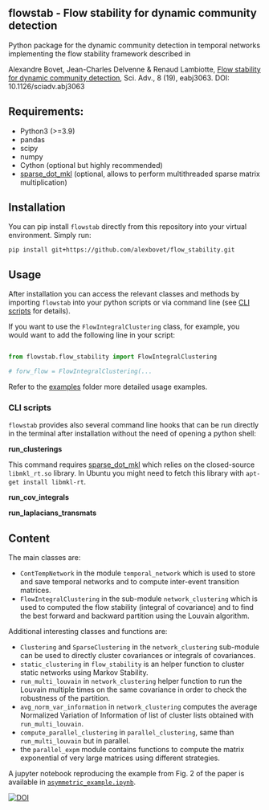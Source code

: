 ## flowstab - Flow stability for dynamic community detection
Python package for the dynamic community detection in temporal networks implementing the flow stability framework described in 

Alexandre Bovet, Jean-Charles Delvenne & Renaud Lambiotte,
[Flow stability for dynamic community detection](https://www.science.org/doi/10.1126/sciadv.abj3063),
Sci. Adv., 8 (19), eabj3063. DOI: 10.1126/sciadv.abj3063

<!--- quickstart --->
## Requirements:
- Python3 (>=3.9)
- pandas
- scipy
- numpy
- Cython (optional but highly recommended)
- [sparse_dot_mkl](https://github.com/flatironinstitute/sparse_dot) (optional, allows to perform multithreaded sparse matrix multiplication)

## Installation

You can pip install `flowstab` directly from this repository into your virtual
environment. Simply run:

    pip install git+https://github.com/alexbovet/flow_stability.git

## Usage

After installation you can access the relevant classes and methods by importing
`flowstab` into your python scripts or via command line (see [CLI scripts](#cli-scripts) for details).

If you want to use the `FlowIntegralClustering` class, for example, you would
want to add the following line in your script:

```python

from flowstab.flow_stability import FlowIntegralClustering

# forw_flow = FlowIntegralClustering(...
```

Refer to the [examples](./examples/) folder more detailed usage examples.

### CLI scripts

`flowstab` provides also several command line hooks that can be run
directly in the terminal after installation without the need of opening a
python shell:

**run\_clusterings**

This command requires
[sparse\_dot\_mkl](https://github.com/flatironinstitute/sparse_dot) which relies
on the closed-source `libmkl_rt.so` library. In Ubuntu you might need to fetch
this library with `apt-get install libmkl-rt`.

**run\_cov\_integrals**

**run\_laplacians\_transmats**

## Content

The main classes are:
- `ContTempNetwork` in the module `temporal_network` which is used to store and save temporal networks and to compute inter-event transition matrices.
- `FlowIntegralClustering` in the sub-module `network_clustering` which is used to computed the flow stability (integral of covariance) and to find the best forward and backward partition using the Louvain algorithm.

Additional interesting classes and functions are:
- `Clustering` and `SparseClustering` in the `network_clustering` sub-module can be used to directly cluster covariances or integrals of covariances.
- `static_clustering` in `flow_stability` is an helper function to cluster static networks using Markov Stability.
- `run_multi_louvain` in `network_clustering` helper function to run the Louvain multiple times on the same covariance in order to check the robustness of the partition.
- `avg_norm_var_information` in `network_clustering` computes the average Normalized Variation of Information of list of cluster lists obtained with `run_multi_louvain`.
- `compute_parallel_clustering` in `parallel_clustering`, same than `run_multi_louvain` but in parallel.
- the `parallel_expm` module contains functions to compute the matrix exponential of very large matrices using different strategies.

A jupyter notebook reproducing the example from Fig. 2 of the paper is available in [`asymmetric_example.ipynb`](https://github.com/alexbovet/flow_stability/blob/main/asymmetric_example.ipynb).


[![DOI](https://zenodo.org/badge/330739659.svg)](https://zenodo.org/badge/latestdoi/330739659)


